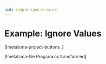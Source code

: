 ```yaml
---
uid: sample-ignore-value
---
```


# Example: Ignore Values

[!metalama-project-buttons .]

[!metalama-file Program.cs transformed]